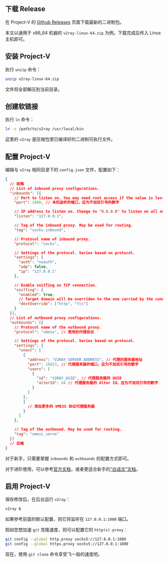 ## 下载 Release

在 Project-V 的 [Github Releases](https://github.com/v2fly/v2ray-core/releases) 页面下载最新的二进制包。

本文以通用于 x86_64 机器的 `v2ray-linux-64.zip` 为例。下载完成后传入 Linux 主机即可。

## 安装 Project-V

执行 `unzip` 命令：

```bash
unzip v2ray-linux-64.zip
```

文件将全部解压到当前目录。

## 创建软链接

执行 `ln` 命令：

```bash
ln -s /path/to/v2ray /usr/local/bin
```

这里的 `v2ray` 是压缩包里已编译好的二进制可执行文件。

## 配置 Project-V

编辑与 `v2ray` 相同目录下的 `config.json` 文件，配置如下：

```json
{
  // 前略
  // List of inbound proxy configurations.
  "inbounds": [{
    // Port to listen on. You may need root access if the value is less than 1024.
    "port": 1080, // 本机监听的端口，应为不加双引号的数字

    // IP address to listen on. Change to "0.0.0.0" to listen on all network interfaces.
    "listen": "127.0.0.1",

    // Tag of the inbound proxy. May be used for routing.
    "tag": "socks-inbound",

    // Protocol name of inbound proxy.
    "protocol": "socks",

    // Settings of the protocol. Varies based on protocol.
    "settings": {
      "auth": "noauth",
      "udp": false,
      "ip": "127.0.0.1"
    },

    // Enable sniffing on TCP connection.
    "sniffing": {
      "enabled": true,
      // Target domain will be overriden to the one carried by the connection, if the connection is HTTP or HTTPS.
      "destOverride": ["http", "tls"]
    }
  }],
  // List of outbound proxy configurations.
  "outbounds": [{
    // Protocol name of the outbound proxy.
    "protocol": "vmess", // 使用的代理协议

    // Settings of the protocol. Varies based on protocol.
    "settings": {
      "vnext": [
        {
          "address": "V2RAY_SERVER_ADDRESS", // 代理的服务器地址
          "port": 16823, // 代理服务器的端口，应为不加双引号的数字
          "users": [
            {
              "id": "V2RAY_UUID", // 代理服务器的 UUID
              "alterId": 64 // 代理服务器的 Alter Id，应为不加双引号的数字
            }
          ]
        },
        {
          // 添加更多的 VMESS 协议代理服务器
        }
      ]
    },

    // Tag of the outbound. May be used for routing.
    "tag": "vmess_serve"
  }]
  // 后略
}
```

对于新手，只需要掌握 `inbounds` 和 `outbounds` 的配置方式即可。

对于进阶使用，可以参考[官方文档](https://www.v2fly.org/)，或者更适合新手的[“白话文”文档](https://guide.v2fly.org/)。

## 启用 Project-V

保存修改后，在后台运行 `v2ray`：

```bash
v2ray &
```

如果参考前面的默认配置，则它将监听在 `127.0.0.1:1080` 端口。

假如您想加速 `git` 克隆速度，则可以配置它的 `http(s).proxy`：

```bash
git config --global http.proxy socks5://127.0.0.1:1080
git config --global https.proxy socks5://127.0.0.1:1080
```

现在，使用 `git clone` 命令享受飞一般的速度吧。
